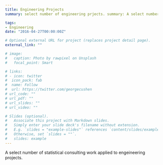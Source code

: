 ```yaml
---
title: Engineering Projects
summary: select number of engineering prjects. summary: A select number of engineering prjects A select number of engineering prjects. summary: A select number of engineering prjects A select number of engineering prjects. summary: A select number of engineering prjects A select number of engineering prjects. summary: A select number of engineering prjects A select number of engineering prjects. summary: A select number of engineering prjects A select number of engineering prjects. summary: A select number of engineering prjects A select number of engineering prjects. summary: A select number of engineering prjects A select number of engineering prjects. summary: A select number of engineering prjectse

tags:  
- Engineering
date: "2016-04-27T00:00:00Z"

# Optional external URL for project (replaces project detail page).
external_link: ""

# image:
#   caption: Photo by rawpixel on Unsplash
#   focal_point: Smart

# links:
# - icon: twitter
#  icon_pack: fab
#  name: Follow
#  url: https://twitter.com/georgecushen
# url_code: ""
# url_pdf: ""
# url_slides: ""
# url_video: ""

# Slides (optional).
#   Associate this project with Markdown slides.
#   Simply enter your slide deck's filename without extension.
#   E.g. `slides = "example-slides"` references `content/slides/example-slides.md`.
#   Otherwise, set `slides = ""`.
#   slides: example
---
```

A select number of statistical consulting work applied to engeineering projects.


